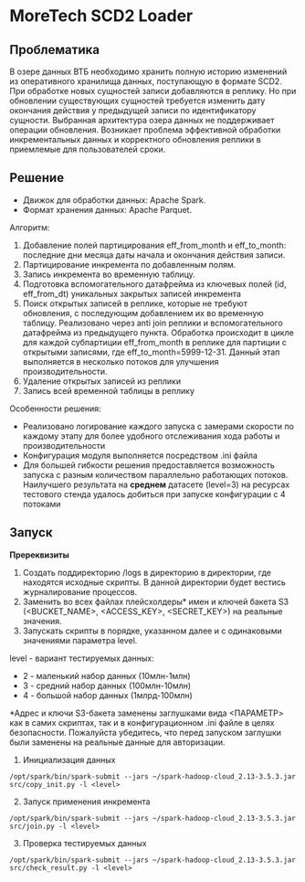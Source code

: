 # MoreTech SCD2 Loader

## Проблематика

В озере данных ВТБ необходимо хранить полную историю изменений из оперативного хранилища данных, поступающую в формате SCD2.
При обработке новых сущностей записи добавляются в реплику. Но при обновлении существующих сущностей требуется изменить дату окончания действия у предыдущей записи по идентификатору сущности.
Выбранная архитектура озера данных не поддерживает операции обновления. Возникает проблема эффективной обработки инкрементальных данных и корректного обновления реплики в приемлемые для пользователей сроки.

## Решение

- Движок для обработки данных: Apache Spark.
- Формат хранения данных: Apache Parquet.

Алгоритм:
1. Добавление полей партицирования eff_from_month и eff_to_month: последние дни месяца даты начала и окончания действия записи. 
2. Партицирование инкремента по добавленным полям.
3. Запись инкремента во временную таблицу.
4. Подготовка вспомогательного датафрейма из ключевых полей (id, eff_from_dt) уникальных закрытых записей инкремента
5. Поиск открытых записей в реплике, которые не требуют обновления, с последующим добавлением их во временную таблицу. Реализовано через anti join реплики и вспомогательного датафрейма из предыдущего пункта. Обработка происходит в цикле для каждой субпартиции eff_from_month в реплике для партиции с открытыми записями, где eff_to_month=5999-12-31. Данный этап выполняется в несколько потоков для улучшения производительности.
6. Удаление открытых записей из реплики 
7. Запись всей временной таблицы в реплику

Особенности решения:
- Реализовано логирование каждого запуска с замерами скорости по каждому этапу для более удобного отслеживания хода работы и производительности
- Конфигурация модуля выполняется посредством .ini файла
- Для большей гибкости решения предоставляется возможность запуска с разным количеством параллельно работающих потоков. Наилучшего результата на **среднем** датасете (level=3) на ресурсах тестового стенда удалось добиться при запуске конфигурации с 4 потоками

## Запуск

**Пререквизиты**
1. Создать поддиректорию /logs в директорию в директории, где находятся исходные скрипты. В данной директории будет вестись журналирование процессов.
2. Заменить во всех файлах плейсхолдеры* имен и ключей бакета S3 (<BUCKET_NAME>, <ACCESS_KEY>, <SECRET_KEY>) на реальные значения.
3. Запускать скрипты в порядке, указанном далее и с одинаковыми значениями параметра level. 

level - вариант тестируемых данных:
- 2 - маленький набор данных (10млн-1млн)
- 3 - средний набор данных (100млн-10млн)
- 4 - большой набор данных (1млрд-100млн)

*Адрес и ключи S3-бакета заменены заглушками вида <ПАРАМЕТР> как в самих скриптах, так и в конфигурационном .ini файле в целях безопасности. 
Пожалуйста убедитесь, что перед запуском заглушки были заменены на реальные данные для авторизации.

1. Инициализация данных

```commandline
/opt/spark/bin/spark-submit --jars ~/spark-hadoop-cloud_2.13-3.5.3.jar src/copy_init.py -l <level>
```

2. Запуск применения инкремента

```commandline
/opt/spark/bin/spark-submit --jars ~/spark-hadoop-cloud_2.13-3.5.3.jar src/join.py -l <level>
```

3. Проверка тестируемых данных

```commandline
/opt/spark/bin/spark-submit --jars ~/spark-hadoop-cloud_2.13-3.5.3.jar src/check_result.py -l <level>
```